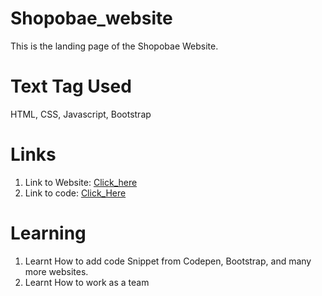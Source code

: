 # Shopobae_website

This is the landing page of the Shopobae Website.

# Text Tag Used
  HTML, CSS, Javascript, Bootstrap

# Links
1) Link to Website: [Click_here](https://vayansh.github.io/Shopobae_website/)
2) Link to code: [Click_Here](https://github.com/Vayansh/Shopobae_website)



# Learning
1) Learnt How to add code Snippet from Codepen, Bootstrap, and many more websites.  
2) Learnt How to work as a team  




